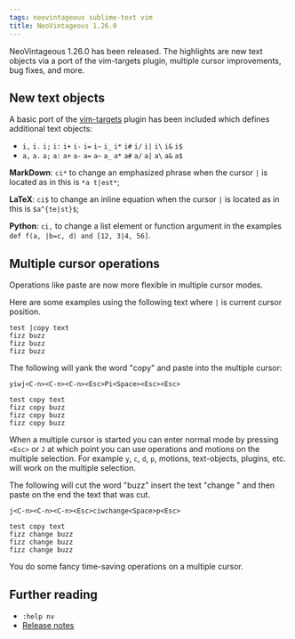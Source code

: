 ```yaml
---
tags: neovintageous sublime-text vim
title: NeoVintageous 1.26.0
---
```


NeoVintageous 1.26.0 has been released.  The highlights are new text objects via a port of the vim-targets plugin, multiple cursor improvements, bug fixes, and more.

## New text objects

A basic port of the [vim-targets](https://github.com/NeoVintageous/NeoVintageous/issues/781) plugin has been included which defines additional text objects:

- `i,` `i.` `i;` `i:` `i+` `i-` `i=` `i~` `i_` `i*` `i#` `i/` `i|` `i\` `i&` `i$`
- `a,` `a.` `a;` `a:` `a+` `a-` `a=` `a~` `a_` `a*` `a#` `a/` `a|` `a\` `a&` `a$`


**MarkDown**: `ci*` to change an emphasized phrase when the cursor `|` is located as in this is `*a t|est*`;

**LaTeX**: `ci$` to change an inline equation when the cursor `|` is located as in this is `$a^{te|st}$`;

**Python**: `ci,` to change a list element or function argument in the examples `def f(a, |b=c, d) and [12, 3|4, 56]`.

## Multiple cursor operations

Operations like paste are now more flexible in multiple cursor modes.

Here are some examples using the following text where `|` is current cursor position.

```
test |copy text
fizz buzz
fizz buzz
fizz buzz
```

The following will yank the word "copy" and paste into the multiple cursor:

`yiwj<C-n><C-n><C-n><Esc>Pi<Space><Esc><Esc>`

```
test copy text
fizz copy buzz
fizz copy buzz
fizz copy buzz
```

When a multiple cursor is started you can enter normal mode by pressing `<Esc>` or `J` at which point you can use operations and motions on the multiple selection. For example `y`, `c`, `d`, `p`, motions, text-objects, plugins, etc. will work on the multiple selection.

The following will cut the word "buzz" insert the text "change " and then paste on the end the text that was cut.

`j<C-n><C-n><C-n><Esc>ciwchange<Space>p<Esc>`

```
test copy text
fizz change buzz
fizz change buzz
fizz change buzz
```

You do some fancy time-saving operations on a multiple cursor.

## Further reading

* `:help nv`
* [Release notes](https://github.com/NeoVintageous/NeoVintageous/releases/tag/1.26.0)
